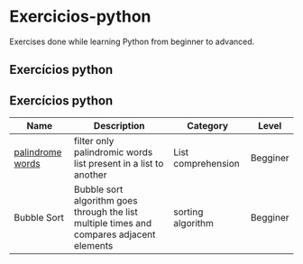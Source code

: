 # Exercicios-python
Exercises done while learning Python from beginner to advanced.
 ## Exercícios python

## Exercícios python

| Name               |Description |Category   | Level |
| -----------------  |-----------------------------------|----------- |-------|
| [palindrome words](https://github.com/matiassingers/awesome-readme)|filter only palindromic words  list present in a list to another|List comprehension| Begginer|
|Bubble Sort| Bubble sort algorithm goes through the list multiple times and compares adjacent elements| sorting algorithm| Begginer


